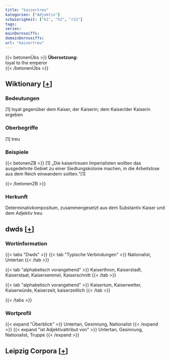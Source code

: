 ```yaml
---
title: "kaisertreu"
kategorien: ["Adjektiv"]
schwierigkeit: ["k1", "h2", "r21"]
tags:
series:
mainDornseiffs:
domainDornseiffs:
url: "kaisertreu"
---
```


{{< betonenÜbs >}}
**Übersetzung:**  
loyal to the emperor  
{{< /betonenÜbs >}}

## Wiktionary [[+](https://de.wiktionary.org/wiki/kaisertreu)]

### Bedeutungen
[1] loyal gegenüber dem Kaiser, der Kaiserin; dem Kaiser/der Kaiserin ergeben  

### Oberbegriffe
[1] treu  

### Beispiele
{{< betonenZB >}}
[1] „Die kaisertreuen Imperialisten wollten das ausgedehnte Gebiet zu einer Siedlungskolonie machen, in die Arbeitslose aus dem Reich einwandern sollten.“[1]  

{{< /betonenZB >}}
### Herkunft
Determinativkompositum, zusammengesetzt aus dem Substantiv Kaiser und dem Adjektiv treu  



## dwds [[+](https://www.dwds.de/wb/kaisertreu)]

### Wortinformation
{{< tabs "Dwds" >}}
{{< tab "Typische Verbindungen" >}}
Nationalist, Untertan
{{< /tab >}}

{{< tab "alphabetisch vorangehend" >}}
Kaiserthron, Kaiserstadt, Kaiserstaat, Kaisersemmel, Kaiserschnitt
{{< /tab >}}

{{< tab "alphabetisch vorangehend" >}}
Kaisertum, Kaiserwetter, Kaiserwürde, Kaiserzeit, kaiserzeitlich
{{< /tab >}}

{{< /tabs >}}

### Wortprofil
{{< expand "Überblick" >}} Untertan, Gesinnung, Nationalist {{< /expand >}}
{{< expand "ist Adjektivattribut von" >}} Untertan, Gesinnung, Nationalist, Truppe {{< /expand >}}

## Leipzig Corpora [[+](https://corpora.uni-leipzig.de/en/res?word=kaisertreu&corpusId=deu_newscrawl-public_2018)]

